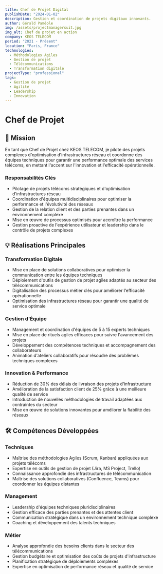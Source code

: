 ```yaml
---
title: Chef de Projet Digital
publishDate: "2024-01-02"
description: Gestion et coordination de projets digitaux innovants.
author: Gérald Paméole
img: /assets/projectmanagersuit.jpg
img_alt: Chef de projet en action
company: KEOS TELECOM
period: "2021 - Présent"
location: "Paris, France"
technologies:
  - Méthodologies Agiles
  - Gestion de projet
  - Télécommunications
  - Transformation digitale
projectType: "professional"
tags:
  - Gestion de projet
  - Agilité
  - Leadership
  - Innovation
---
```


# Chef de Projet

## 🎯 Mission

En tant que Chef de Projet chez KEOS TELECOM, je pilote des projets complexes d'optimisation d'infrastructures réseau et coordonne des équipes techniques pour garantir une performance optimale des services télécoms, en mettant l'accent sur l'innovation et l'efficacité opérationnelle.

### Responsabilités Clés

- Pilotage de projets télécoms stratégiques et d'optimisation d'infrastructures réseau
- Coordination d'équipes multidisciplinaires pour optimiser la performance et l'évolutivité des réseaux
- Gestion de la relation client et des parties prenantes dans un environnement complexe
- Mise en œuvre de processus optimisés pour accroître la performance
- Gestion proactive de l'expérience utilisateur et leadership dans le contrôle de projets complexes

## 💡 Réalisations Principales

### Transformation Digitale

- Mise en place de solutions collaboratives pour optimiser la communication entre les équipes techniques
- Déploiement d'outils de gestion de projet agiles adaptés au secteur des télécommunications
- Digitalisation des processus métier clés pour améliorer l'efficacité opérationnelle
- Optimisation des infrastructures réseau pour garantir une qualité de service optimale

### Gestion d'Équipe

- Management et coordination d'équipes de 5 à 15 experts techniques
- Mise en place de rituels agiles efficaces pour suivre l'avancement des projets
- Développement des compétences techniques et accompagnement des collaborateurs
- Animation d'ateliers collaboratifs pour résoudre des problèmes techniques complexes

### Innovation & Performance

- Réduction de 30% des délais de livraison des projets d'infrastructure
- Amélioration de la satisfaction client de 25% grâce à une meilleure qualité de service
- Introduction de nouvelles méthodologies de travail adaptées aux contraintes du secteur
- Mise en œuvre de solutions innovantes pour améliorer la fiabilité des réseaux

## 🛠 Compétences Développées

### Techniques

- Maîtrise des méthodologies Agiles (Scrum, Kanban) appliquées aux projets télécoms
- Expertise en outils de gestion de projet (Jira, MS Project, Trello)
- Connaissance approfondie des infrastructures de télécommunication
- Maîtrise des solutions collaboratives (Confluence, Teams) pour coordonner les équipes distantes

### Management

- Leadership d'équipes techniques pluridisciplinaires
- Gestion efficace des parties prenantes et des attentes client
- Communication stratégique dans un environnement technique complexe
- Coaching et développement des talents techniques

### Métier

- Analyse approfondie des besoins clients dans le secteur des télécommunications
- Gestion budgétaire et optimisation des coûts de projets d'infrastructure
- Planification stratégique de déploiements complexes
- Expertise en optimisation de performance réseau et qualité de service
